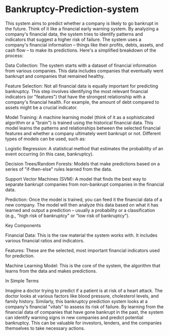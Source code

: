 # Bankruptcy-Prediction-system
This system aims to predict whether a company is likely to go bankrupt in the future. Think of it like a financial early warning system. By analyzing a company's financial data, the system tries to identify patterns and indicators that suggest a higher risk of failure.
The system uses a company's financial information – things like their profits, debts, assets, and cash flow – to make its predictions. Here's a simplified breakdown of the process:

Data Collection: The system starts with a dataset of financial information from various companies. This data includes companies that eventually went bankrupt and companies that remained healthy.

Feature Selection: Not all financial data is equally important for predicting bankruptcy. This step involves identifying the most relevant financial indicators (or "features") that have the strongest relationship with a company's financial health. For example, the amount of debt compared to assets might be a crucial indicator.

Model Training: A machine learning model (think of it as a sophisticated algorithm or a "brain") is trained using the historical financial data. This model learns the patterns and relationships between the selected financial features and whether a company ultimately went bankrupt or not. Different types of models can be used, such as:

Logistic Regression: A statistical method that estimates the probability of an event occurring (in this case, bankruptcy).

Decision Trees/Random Forests: Models that make predictions based on a series of "if-then-else" rules learned from the data.

Support Vector Machines (SVM): A model that finds the best way to separate bankrupt companies from non-bankrupt companies in the financial data.

Prediction: Once the model is trained, you can feed it the financial data of a new company. The model will then analyze this data based on what it has learned and output a prediction – usually a probability or a classification (e.g., "high risk of bankruptcy" or "low risk of bankruptcy").

Key Components

Financial Data: This is the raw material the system works with. It includes various financial ratios and indicators.

Features: These are the selected, most important financial indicators used for prediction.

Machine Learning Model: This is the core of the system, the algorithm that learns from the data and makes predictions.

In Simple Terms

Imagine a doctor trying to predict if a patient is at risk of a heart attack. The doctor looks at various factors like blood pressure, cholesterol levels, and family history. Similarly, this bankruptcy prediction system looks at a company's financial "vitals" to assess its risk of failure. By learning from the financial data of companies that have gone bankrupt in the past, the system can identify warning signs in new companies and predict potential bankruptcy. This can be valuable for investors, lenders, and the companies themselves to take necessary actions.
